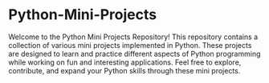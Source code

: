 # Python-Mini-Projects
Welcome to the Python Mini Projects Repository! This repository contains a collection of various mini projects implemented in Python. These projects are designed to learn and practice different aspects of Python programming while working on fun and interesting applications. Feel free to explore, contribute, and expand your Python skills through these mini projects.
